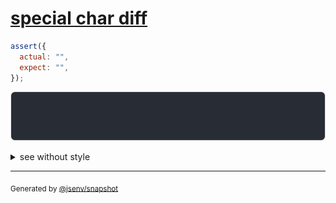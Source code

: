 # [special char diff](../../string.test.js#L65)

```js
assert({
  actual: "",
  expect: "",
});
```

![img](throw.svg)

<details>
  <summary>see without style</summary>

```console
AssertionError: actual and expect are different

actual: ""
expect: ""
```

</details>


---

<sub>
  Generated by <a href="https://github.com/jsenv/core/tree/main/packages/independent/snapshot">@jsenv/snapshot</a>
</sub>
